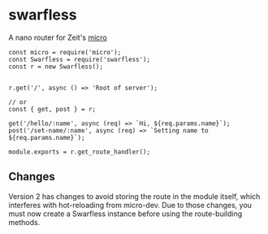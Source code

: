 # swarfless

A nano router for Zeit's [micro](https://github.com/zeit/micro)

```
const micro = require('micro');
const Swarfless = require('swarfless');
const r = new Swarfless();


r.get('/', async () => 'Root of server');

// or
const { get, post } = r;

get('/hello/:name', async (req) => `Hi, ${req.params.name}`);
post('/set-name/:name', async (req) => `Setting name to ${req.params.name}`);

module.exports = r.get_route_handler();
```

## Changes

Version 2 has changes to avoid storing the route in the module itself, which interferes with hot-reloading from micro-dev.  Due to those changes, you must now create a Swarfless instance before using the route-building methods.

